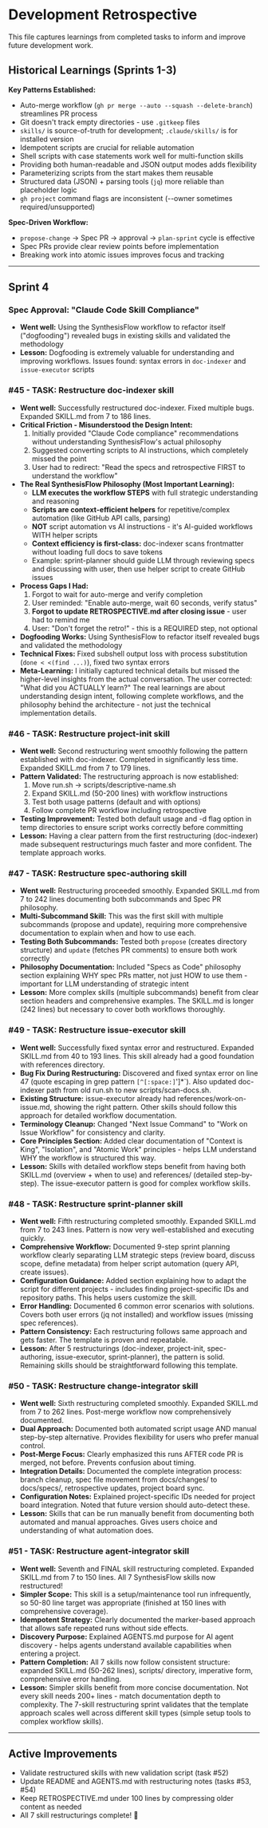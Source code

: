 # Development Retrospective

This file captures learnings from completed tasks to inform and improve future development work.

## Historical Learnings (Sprints 1-3)

**Key Patterns Established:**
- Auto-merge workflow (`gh pr merge --auto --squash --delete-branch`) streamlines PR process
- Git doesn't track empty directories - use `.gitkeep` files
- `skills/` is source-of-truth for development; `.claude/skills/` is for installed version
- Idempotent scripts are crucial for reliable automation
- Shell scripts with case statements work well for multi-function skills
- Providing both human-readable and JSON output modes adds flexibility
- Parameterizing scripts from the start makes them reusable
- Structured data (JSON) + parsing tools (`jq`) more reliable than placeholder logic
- `gh project` command flags are inconsistent (--owner sometimes required/unsupported)

**Spec-Driven Workflow:**
- `propose-change` → Spec PR → approval → `plan-sprint` cycle is effective
- Spec PRs provide clear review points before implementation
- Breaking work into atomic issues improves focus and tracking

---
## Sprint 4

### Spec Approval: "Claude Code Skill Compliance"

- **Went well:** Using the SynthesisFlow workflow to refactor itself ("dogfooding") revealed bugs in existing skills and validated the methodology
- **Lesson:** Dogfooding is extremely valuable for understanding and improving workflows. Issues found: syntax errors in `doc-indexer` and `issue-executor` scripts

### #45 - TASK: Restructure doc-indexer skill

- **Went well:** Successfully restructured doc-indexer. Fixed multiple bugs. Expanded SKILL.md from 7 to 186 lines.
- **Critical Friction - Misunderstood the Design Intent:**
  1. Initially provided "Claude Code compliance" recommendations without understanding SynthesisFlow's actual philosophy
  2. Suggested converting scripts to AI instructions, which completely missed the point
  3. User had to redirect: "Read the specs and retrospective FIRST to understand the workflow"
- **The Real SynthesisFlow Philosophy (Most Important Learning):**
  - **LLM executes the workflow STEPS** with full strategic understanding and reasoning
  - **Scripts are context-efficient helpers** for repetitive/complex automation (like GitHub API calls, parsing)
  - **NOT** script automation vs AI instructions - it's AI-guided workflows WITH helper scripts
  - **Context efficiency is first-class:** doc-indexer scans frontmatter without loading full docs to save tokens
  - Example: sprint-planner should guide LLM through reviewing specs and discussing with user, then use helper script to create GitHub issues
- **Process Gaps I Had:**
  1. Forgot to wait for auto-merge and verify completion
  2. User reminded: "Enable auto-merge, wait 60 seconds, verify status"
  3. **Forgot to update RETROSPECTIVE.md after closing issue** - user had to remind me
  4. User: "Don't forget the retro!" - this is a REQUIRED step, not optional
- **Dogfooding Works:** Using SynthesisFlow to refactor itself revealed bugs and validated the methodology
- **Technical Fixes:** Fixed subshell output loss with process substitution (`done < <(find ...)`), fixed two syntax errors
- **Meta-Learning:** I initially captured technical details but missed the higher-level insights from the actual conversation. The user corrected: "What did you ACTUALLY learn?" The real learnings are about understanding design intent, following complete workflows, and the philosophy behind the architecture - not just the technical implementation details.

### #46 - TASK: Restructure project-init skill

- **Went well:** Second restructuring went smoothly following the pattern established with doc-indexer. Completed in significantly less time. Expanded SKILL.md from 7 to 179 lines.
- **Pattern Validated:** The restructuring approach is now established:
  1. Move run.sh → scripts/descriptive-name.sh
  2. Expand SKILL.md (50-200 lines) with workflow instructions
  3. Test both usage patterns (default and with options)
  4. Follow complete PR workflow including retrospective
- **Testing Improvement:** Tested both default usage and -d flag option in temp directories to ensure script works correctly before committing
- **Lesson:** Having a clear pattern from the first restructuring (doc-indexer) made subsequent restructurings much faster and more confident. The template approach works.

### #47 - TASK: Restructure spec-authoring skill

- **Went well:** Restructuring proceeded smoothly. Expanded SKILL.md from 7 to 242 lines documenting both subcommands and Spec PR philosophy.
- **Multi-Subcommand Skill:** This was the first skill with multiple subcommands (propose and update), requiring more comprehensive documentation to explain when and how to use each.
- **Testing Both Subcommands:** Tested both `propose` (creates directory structure) and `update` (fetches PR comments) to ensure both work correctly
- **Philosophy Documentation:** Included "Specs as Code" philosophy section explaining WHY spec PRs matter, not just HOW to use them - important for LLM understanding of strategic intent
- **Lesson:** More complex skills (multiple subcommands) benefit from clear section headers and comprehensive examples. The SKILL.md is longer (242 lines) but necessary to cover both workflows thoroughly.

### #49 - TASK: Restructure issue-executor skill

- **Went well:** Successfully fixed syntax error and restructured. Expanded SKILL.md from 40 to 193 lines. This skill already had a good foundation with references directory.
- **Bug Fix During Restructuring:** Discovered and fixed syntax error on line 47 (quote escaping in grep pattern `[^[:space:]`']*`). Also updated doc-indexer path from old run.sh to new scripts/scan-docs.sh.
- **Existing Structure:** issue-executor already had references/work-on-issue.md, showing the right pattern. Other skills should follow this approach for detailed workflow documentation.
- **Terminology Cleanup:** Changed "Next Issue Command" to "Work on Issue Workflow" for consistency and clarity.
- **Core Principles Section:** Added clear documentation of "Context is King", "Isolation", and "Atomic Work" principles - helps LLM understand WHY the workflow is structured this way.
- **Lesson:** Skills with detailed workflow steps benefit from having both SKILL.md (overview + when to use) and references/ (detailed step-by-step). The issue-executor pattern is good for complex workflow skills.

### #48 - TASK: Restructure sprint-planner skill

- **Went well:** Fifth restructuring completed smoothly. Expanded SKILL.md from 7 to 243 lines. Pattern is now very well-established and executing quickly.
- **Comprehensive Workflow:** Documented 9-step sprint planning workflow clearly separating LLM strategic steps (review board, discuss scope, define metadata) from helper script automation (query API, create issues).
- **Configuration Guidance:** Added section explaining how to adapt the script for different projects - includes finding project-specific IDs and repository paths. This helps users customize the skill.
- **Error Handling:** Documented 6 common error scenarios with solutions. Covers both user errors (jq not installed) and workflow issues (missing spec references).
- **Pattern Consistency:** Each restructuring follows same approach and gets faster. The template is proven and repeatable.
- **Lesson:** After 5 restructurings (doc-indexer, project-init, spec-authoring, issue-executor, sprint-planner), the pattern is solid. Remaining skills should be straightforward following this template.

### #50 - TASK: Restructure change-integrator skill

- **Went well:** Sixth restructuring completed smoothly. Expanded SKILL.md from 7 to 262 lines. Post-merge workflow now comprehensively documented.
- **Dual Approach:** Documented both automated script usage AND manual step-by-step alternative. Provides flexibility for users who prefer manual control.
- **Post-Merge Focus:** Clearly emphasized this runs AFTER code PR is merged, not before. Prevents confusion about timing.
- **Integration Details:** Documented the complete integration process: branch cleanup, spec file movement from docs/changes/ to docs/specs/, retrospective updates, project board sync.
- **Configuration Notes:** Explained project-specific IDs needed for project board integration. Noted that future version should auto-detect these.
- **Lesson:** Skills that can be run manually benefit from documenting both automated and manual approaches. Gives users choice and understanding of what automation does.

### #51 - TASK: Restructure agent-integrator skill

- **Went well:** Seventh and FINAL skill restructuring completed. Expanded SKILL.md from 7 to 150 lines. All 7 SynthesisFlow skills now restructured!
- **Simpler Scope:** This skill is a setup/maintenance tool run infrequently, so 50-80 line target was appropriate (finished at 150 lines with comprehensive coverage).
- **Idempotent Strategy:** Clearly documented the marker-based approach that allows safe repeated runs without side effects.
- **Discovery Purpose:** Explained AGENTS.md purpose for AI agent discovery - helps agents understand available capabilities when entering a project.
- **Pattern Completion:** All 7 skills now follow consistent structure: expanded SKILL.md (50-262 lines), scripts/ directory, imperative form, comprehensive error handling.
- **Lesson:** Simpler skills benefit from more concise documentation. Not every skill needs 200+ lines - match documentation depth to complexity. The 7-skill restructuring sprint validates that the template approach scales well across different skill types (simple setup tools to complex workflow skills).

---
## Active Improvements

- Validate restructured skills with new validation script (task #52)
- Update README and AGENTS.md with restructuring notes (tasks #53, #54)
- Keep RETROSPECTIVE.md under 100 lines by compressing older content as needed
- All 7 skill restructurings complete! 🎉
